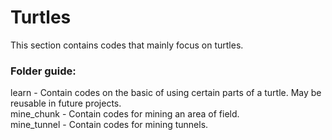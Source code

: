 # Turtles
This section contains codes that mainly focus on turtles.

### Folder guide:
learn - Contain codes on the basic of using certain parts of a turtle. May be reusable in future projects.
<br>
mine_chunk - Contain codes for mining an area of field.
<br>
mine_tunnel - Contain codes for mining tunnels.